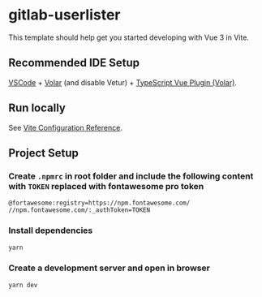 # gitlab-userlister

This template should help get you started developing with Vue 3 in Vite.

## Recommended IDE Setup

[VSCode](https://code.visualstudio.com/) + [Volar](https://marketplace.visualstudio.com/items?itemName=Vue.volar) (and disable Vetur) + [TypeScript Vue Plugin (Volar)](https://marketplace.visualstudio.com/items?itemName=Vue.vscode-typescript-vue-plugin).

## Run locally

See [Vite Configuration Reference](https://vitejs.dev/config/).

## Project Setup

### Create `.npmrc` in root folder and include the following content with `TOKEN` replaced with fontawesome pro token

```
@fortawesome:registry=https://npm.fontawesome.com/
//npm.fontawesome.com/:_authToken=TOKEN
```

### Install dependencies

```sh
yarn
```

### Create a development server and open in browser

```sh
yarn dev
```
